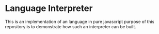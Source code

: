 # Language Interpreter

This is an implementation of an language in pure javascript
purpose of this repository is to demonstrate how such an interpreter can be built.
